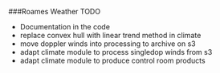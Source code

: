 ###Roames Weather TODO

- Documentation in the code
- replace convex hull with linear trend method in climate
- move doppler winds into processing to archive on s3
- adapt climate module to process singledop winds from s3
- adapt climate module to produce control room products
